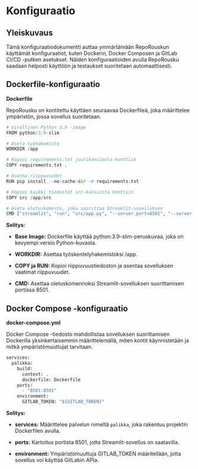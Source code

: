 # Konfiguraatio

## Yleiskuvaus
Tämä konfiguraatiodokumentti auttaa ymmärtämään RepoRouskun käyttämät konfiguraatiot, kuten Dockerin, Docker Composen ja GitLab CI/CD -putken asetukset. Näiden konfiguraatioiden avulla RepoRousku saadaan helposti käyttöön ja testaukset suoritetaan automaattisesti.

## Dockerfile-konfiguraatio

**Dockerfile**

RepoRousku on kontitettu käyttäen seuraavaa Dockerfileä, joka määrittelee ympäristön, jossa sovellus suoritetaan.

```python
# Virallinen Python 3.9 -image
FROM python:3.9-slim

# Aseta työhakemisto
WORKDIR /app

# Kopioi requirements.txt juurikansiosta konttiin
COPY requirements.txt .

# Asenna riippuvuudet
RUN pip install --no-cache-dir -r requirements.txt

# Kopioi kaikki tiedostot src-kansiosta konttiin
COPY src /app/src

# Aseta oletuskomento, joka suorittaa Streamlit-sovelluksen
CMD ["streamlit", "run", "src/app.py", "--server.port=8501", "--server.enableCORS=false"]
```

**Selitys:**

* **Base Image:** Dockerfile käyttää python:3.9-slim-peruskuvaa, joka on kevyempi versio Python-kuvasta.

* **WORKDIR:** Asettaa työskentelyhakemistoksi /app.

* **COPY ja RUN:** Kopioi riippuvuustiedoston ja asentaa sovelluksen vaatimat riippuvuudet.

* **CMD:** Asettaa oletuskomennoksi Streamlit-sovelluksen suorittamisen portissa 8501.

## Docker Compose -konfiguraatio

**docker-compose.yml**

Docker Compose -tiedosto mahdollistaa sovelluksen suorittamisen Dockerilla yksinkertaisemmin määrittelemällä, miten kontit käynnistetään ja mitkä ympäristömuuttujat tarvitaan.

```python
services:
  palikka:
    build:
      context: .
      dockerfile: Dockerfile 
    ports:
      - "8501:8501"
    environment:
      GITLAB_TOKEN: "${GITLAB_TOKEN}"
```

**Selitys:**

* **services:** Määrittelee palvelun nimeltä `palikka`, joka rakentuu projektin Dockerfilen avulla.

* **ports:** Kartoitus portista 8501, jotta Streamlit-sovellus on saatavilla.

* **environment:** Ympäristömuuttuja GITLAB_TOKEN määritellään, jotta sovellus voi käyttää GitLabin APIa.